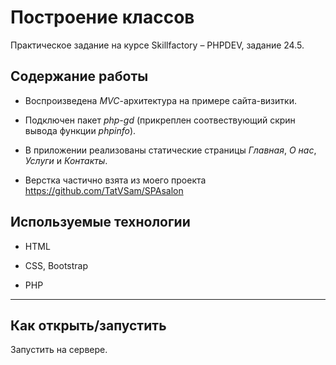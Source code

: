 # Построение классов
Практическое задание на курсе Skillfactory &ndash; PHPDEV, задание 24.5.

## Содержание работы

* Воспроизведена *MVC*-архитектура на примере сайта-визитки.

* Подключен пакет *php-gd* (прикреплен соотвествующий скрин вывода функции *phpinfo*).

* В приложении реализованы статические страницы *Главная*, *О нас*, *Услуги* и *Контакты*.

* Верстка частично взята из моего проекта https://github.com/TatVSam/SPAsalon

## Используемые технологии

* HTML

* CSS, Bootstrap

* PHP

---
## Как открыть/запустить

Запустить на сервере.